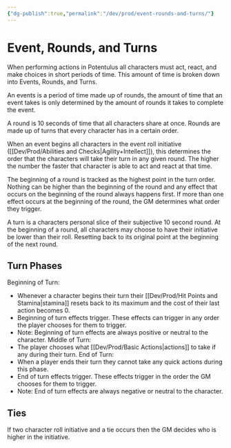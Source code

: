 ```yaml
---
{"dg-publish":true,"permalink":"/dev/prod/event-rounds-and-turns/"}
---
```


# Event, Rounds, and Turns
When performing actions in Potentulus all characters must act, react, and make choices in short periods of time. This amount of time is broken down into Events, Rounds, and Turns.

An events is a period of time made up of rounds, the amount of time that an event takes is only determined by the amount of rounds it takes to complete the event.

A round is 10 seconds of time that all characters share at once. Rounds are made up of turns that every character has in a certain order.

When an event begins all characters in the event roll initiative ([[Dev/Prod/Abilities and Checks\|Agility+Intellect]]), this determines the order that the characters will take their turn in any given round. The higher the number the faster that character is able to act and react at that time.

The beginning of a round is tracked as the highest point in the turn order. Nothing can be higher than the beginning of the round and any effect that occurs on the beginning of the round always happens first. If more than one effect occurs at the beginning of the round, the GM determines what order they trigger.

A turn is a characters personal slice of their subjective 10 second round. At the beginning of a round, all characters may choose to have their initiative be lower than their roll. Resetting back to its original point at the beginning of the next round.

## Turn Phases
Beginning of Turn:
- Whenever a character begins their turn their [[Dev/Prod/Hit Points and Stamina\|stamina]] resets back to its maximum and the cost of their last action becomes 0.
- Beginning of turn effects trigger. These effects can trigger in any order the player chooses for them to trigger.
- Note: Beginning of turn effects are always positive or neutral to the character.
Middle of Turn:
- The player chooses what [[Dev/Prod/Basic Actions\|actions]] to take if any during their turn.
End of Turn:
- When a player ends their turn they cannot take any quick actions during this phase.
- End of turn effects trigger. These effects trigger in the order the GM chooses for them to trigger.
- Note: End of turn effects are always negative or neutral to the character.
## Ties
If two character roll initiative and a tie occurs then the GM decides who is higher in the initiative. 